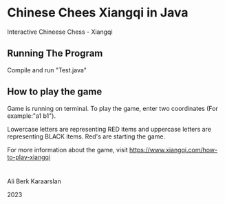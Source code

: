 # Chinese Chees Xiangqi in Java
Interactive Chineese Chess - Xiangqi

## Running The Program
Compile and run "Test.java"

## How to play the game
Game is running on terminal. To play the game, enter two coordinates (For example:"a1 b1"). 

Lowercase letters are representing RED items and uppercase letters are representing BLACK items. Red's are starting the game.

For more information about the game, visit https://www.xiangqi.com/how-to-play-xiangqi

#
Ali Berk Karaarslan

2023
